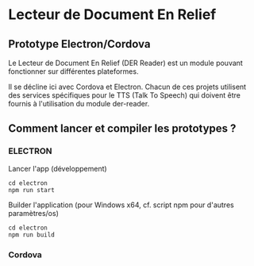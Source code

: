 # Lecteur de Document En Relief

## Prototype Electron/Cordova

Le Lecteur de Document En Relief (DER Reader) est un module pouvant fonctionner sur différentes plateformes.

Il se décline ici avec Cordova et Electron.
Chacun de ces projets utilisent des services spécifiques pour le TTS (Talk To Speech) qui doivent être fournis à l'utilisation du module der-reader.


## Comment lancer et compiler les prototypes ?

### ELECTRON

Lancer l'app (développement)

```
cd electron
npm run start
```

Builder l'application (pour Windows x64, cf. script npm pour d'autres paramètres/os)

```
cd electron
npm run build
```


### Cordova
